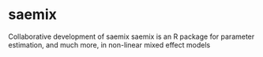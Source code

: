 # saemix
Collaborative development of saemix 
saemix is an R package for parameter estimation, and much more, in non-linear mixed effect models

